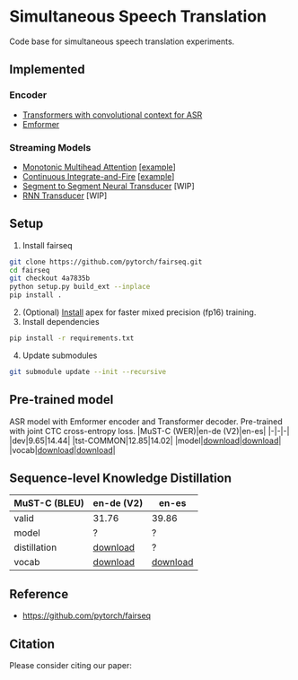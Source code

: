 # Simultaneous Speech Translation
Code base for simultaneous speech translation experiments.

## Implemented
### Encoder
- [Transformers with convolutional context for ASR](https://arxiv.org/abs/1904.11660)
- [Emformer](https://arxiv.org/abs/2010.10759)

### Streaming Models
- [Monotonic Multihead Attention](https://arxiv.org/abs/1909.12406) [[example](docs/mma.md)]
- [Continuous Integrate-and-Fire](https://arxiv.org/abs/1905.11235) [[example](docs/cif.md)]
- [Segment to Segment Neural Transducer](https://arxiv.org/abs/1609.08194) [WIP]
- [RNN Transducer](https://arxiv.org/abs/1211.3711) [WIP]


## Setup

1. Install fairseq
```bash
git clone https://github.com/pytorch/fairseq.git
cd fairseq
git checkout 4a7835b
python setup.py build_ext --inplace
pip install .
```
2. (Optional) [Install](docs/apex_installation.md) apex for faster mixed precision (fp16) training.
3. Install dependencies
```bash
pip install -r requirements.txt
```
4. Update submodules
```bash
git submodule update --init --recursive
```

## Pre-trained model
ASR model with Emformer encoder and Transformer decoder. Pre-trained with joint CTC cross-entropy loss.
|MuST-C (WER)|en-de (V2)|en-es|
|-|-|-|
|dev|9.65|14.44|
|tst-COMMON|12.85|14.02|
|model|[download](https://ntucc365-my.sharepoint.com/:u:/g/personal/r09922057_ntu_edu_tw/EUc3OWHv2TdDrvsj7UuUzKUBLFw0bxngdSid__81w-SYcw?e=KHg2lD)|[download](https://ntucc365-my.sharepoint.com/:u:/g/personal/r09922057_ntu_edu_tw/EVSSLkjzASVKjqEEt5NQ3oQBYhcxbT9IU1Ah0vlAuSPXww?e=grgf24)|
|vocab|[download](https://ntucc365-my.sharepoint.com/:u:/g/personal/r09922057_ntu_edu_tw/EclKBDoArG9Hv1fM5ii5KooBGUmDu13tTCJe1UYRv74rRA?e=VD7YKv)|[download](https://ntucc365-my.sharepoint.com/:u:/g/personal/r09922057_ntu_edu_tw/ESrix0mt1-BMn3UtWxxptX8BCKdCt1uldrnRhLpZd3Q1bg?e=ayq5ww)|

## Sequence-level Knowledge Distillation
|MuST-C (BLEU)|en-de (V2)|en-es|
|-|-|-|
|valid|31.76|39.86|
|model|?|?|
|distillation|[download](https://ntucc365-my.sharepoint.com/:u:/g/personal/r09922057_ntu_edu_tw/ER_LUQWRWatIlQkPzQh8eG0BZPOkcKoZXqPBKhxMLRuJdQ?e=iyP2NT)|?|
|vocab|[download](https://ntucc365-my.sharepoint.com/:u:/g/personal/r09922057_ntu_edu_tw/EclKBDoArG9Hv1fM5ii5KooBGUmDu13tTCJe1UYRv74rRA?e=VD7YKv)|[download](https://ntucc365-my.sharepoint.com/:u:/g/personal/r09922057_ntu_edu_tw/ESrix0mt1-BMn3UtWxxptX8BCKdCt1uldrnRhLpZd3Q1bg?e=ayq5ww)|


## Reference
- https://github.com/pytorch/fairseq

## Citation
Please consider citing our paper:
```bibtex
```
